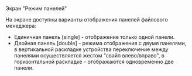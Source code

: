 Экран "Режим панелей"

На экране доступны варианты отображения панелей файлового менеджера:

* Единичная панель [single] - отображение только одной панели.
* Двойная панель [double] - режима отображения с двумя панелями, в вертикальной раскладке устройства переключение между панелями осуществляется жестом "свайп влево/вправо", в горизонтальной раскладке - отображаются одновременно две панели.


